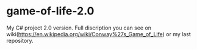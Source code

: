 # game-of-life-2.0
My C# project 2.0 version.
Full discription you can see on wiki(https://en.wikipedia.org/wiki/Conway%27s_Game_of_Life) or my last repository.
